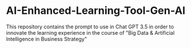 # AI-Enhanced-Learning-Tool-Gen-AI
This repository contains the prompt to use in Chat GPT 3.5 in order to innovate the learning experience in the course of "Big Data &amp; Artificial Intelligence in Business Strategy"
